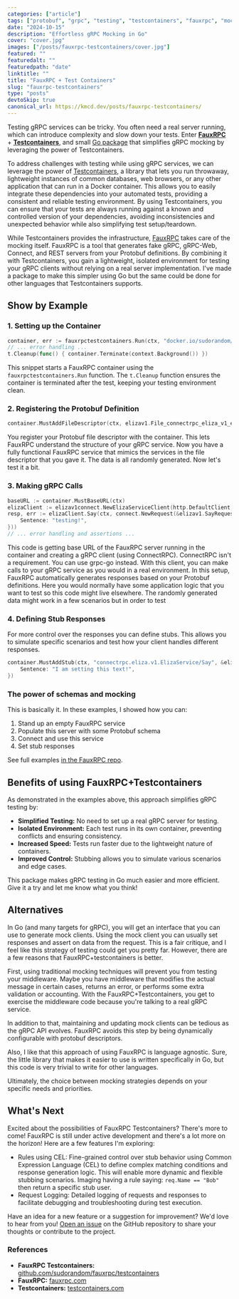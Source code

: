 ```yaml
---
categories: ["article"]
tags: ["protobuf", "grpc", "testing", "testcontainers", "fauxrpc", "mocking", "stubs"]
date: "2024-10-15"
description: "Effortless gRPC Mocking in Go"
cover: "cover.jpg"
images: ["/posts/fauxrpc-testcontainers/cover.jpg"]
featured: ""
featuredalt: ""
featuredpath: "date"
linktitle: ""
title: "FauxRPC + Test Containers"
slug: "fauxrpc-testcontainers"
type: "posts"
devtoSkip: true
canonical_url: https://kmcd.dev/posts/fauxrpc-testcontainers/
---
```


Testing gRPC services can be tricky. You often need a real server running, which can introduce complexity and slow down your tests. Enter **[FauxRPC](https://fauxrpc.com)** + **[Testcontainers](https://testcontainers.com/)**, and small [Go package](https://github.com/sudorandom/fauxrpc/blob/main/testcontainers/testcontainers.go) that simplifies gRPC mocking by leveraging the power of Testcontainers.

To address challenges with testing while using gRPC services, we can leverage the power of [Testcontainers](https://testcontainers.com/), a library that lets you run throwaway, lightweight instances of common databases, web browsers, or any other application that can run in a Docker container. This allows you to easily integrate these dependencies into your automated tests, providing a consistent and reliable testing environment. By using Testcontainers, you can ensure that your tests are always running against a known and controlled version of your dependencies, avoiding inconsistencies and unexpected behavior while also simplifying test setup/teardown.

While Testcontainers provides the infrastructure, [FauxRPC](https://fauxrpc.com) takes care of the mocking itself. FauxRPC is a tool that generates fake gRPC, gRPC-Web, Connect, and REST servers from your Protobuf definitions. By combining it with Testcontainers, you gain a lightweight, isolated environment for testing your gRPC clients without relying on a real server implementation. I've made a package to make this simpler using Go but the same could be done for other languages that Testcontainers supports.

## Show by Example

### 1. Setting up the Container
```go
container, err := fauxrpctestcontainers.Run(ctx, "docker.io/sudorandom/fauxrpc:latest")
// ... error handling ...
t.Cleanup(func() { container.Terminate(context.Background()) })
```

This snippet starts a FauxRPC container using the `fauxrpctestcontainers.Run` function. The `t.Cleanup` function ensures the container is terminated after the test, keeping your testing environment clean.

### 2. Registering the Protobuf Definition
```go
container.MustAddFileDescriptor(ctx, elizav1.File_connectrpc_eliza_v1_eliza_proto)
```

You register your Protobuf file descriptor with the container. This lets FauxRPC understand the structure of your gRPC service. Now you have a fully functional FauxRPC service that mimics the services in the file descriptor that you gave it. The data is all randomly generated. Now let's test it a bit.

### 3. Making gRPC Calls
```go
baseURL := container.MustBaseURL(ctx)
elizaClient := elizav1connect.NewElizaServiceClient(http.DefaultClient, baseURL)
resp, err := elizaClient.Say(ctx, connect.NewRequest(&elizav1.SayRequest{
    Sentence: "testing!",
}))
// ... error handling and assertions ...
```

This code is getting base URL of the FauxRPC server running in the container and creating a gRPC client (using ConnectRPC). ConnectRPC isn't a requirement. You can use grpc-go instead. With this client, you can make calls to your gRPC service as you would in a real environment. In this setup, FauxRPC automatically generates responses based on your Protobuf definitions. Here you would normally have some application logic that you want to test so this code might live elsewhere. The randomly generated data might work in a few scenarios but in order to test

### 4. Defining Stub Responses
For more control over the responses you can define stubs. This allows you to simulate specific scenarios and test how your client handles different responses.

```go
container.MustAddStub(ctx, "connectrpc.eliza.v1.ElizaService/Say", &elizav1.SayResponse{
    Sentence: "I am setting this text!",
})
```

### The power of schemas and mocking

This is basically it. In these examples, I showed how you can:
1. Stand up an empty FauxRPC service
2. Populate this server with some Protobuf schema
3. Connect and use this service
4. Set stub responses

See full examples [in the FauxRPC repo](https://github.com/sudorandom/fauxrpc/blob/main/testcontainers/testcontainers_test.go).

## Benefits of using FauxRPC+Testcontainers
As demonstrated in the examples above, this approach simplifies gRPC testing by:

* **Simplified Testing:** No need to set up a real gRPC server for testing.
* **Isolated Environment:** Each test runs in its own container, preventing conflicts and ensuring consistency.
* **Increased Speed:** Tests run faster due to the lightweight nature of containers.
* **Improved Control:**  Stubbing allows you to simulate various scenarios and edge cases.

This package makes gRPC testing in Go much easier and more efficient. Give it a try and let me know what you think!

## Alternatives
In Go (and many targets for gRPC), you will get an interface that you can use to generate mock clients. Using the mock client you can usually set responses and assert on data from the request. This is a fair critique, and I feel like this strategy of testing could get you pretty far. However, there are a few reasons that FauxRPC+testcontainers is better.

First, using traditional mocking techniques will prevent you from testing your middleware. Maybe you have middleware that modifies the actual message in certain cases, returns an error, or performs some extra validation or accounting. With the FauxRPC+Testcontainers, you get to exercise the middleware code because you're talking to a real gRPC service.

In addition to that, maintaining and updating mock clients can be tedious as the gRPC API evolves. FauxRPC avoids this step by being dynamically configurable with protobuf descriptors.

Also, I like that this approach of using FauxRPC is language agnostic. Sure, the little library that makes it easier to use is written specifically in Go, but this code is very trivial to write for other languages.

Ultimately, the choice between mocking strategies depends on your specific needs and priorities.

## What's Next
Excited about the possibilities of FauxRPC Testcontainers? There's more to come! FauxRPC is still under active development and there's a lot more on the horizon! Here are a few features I'm exploring:

- Rules using CEL: Fine-grained control over stub behavior using Common Expression Language (CEL) to define complex matching conditions and response generation logic. This will enable more dynamic and flexible stubbing scenarios. Imaging having a rule saying: `req.Name == "Bob"` then return a specific stub user.
- Request Logging: Detailed logging of requests and responses to facilitate debugging and troubleshooting during test execution.

Have an idea for a new feature or a suggestion for improvement? We'd love to hear from you! [Open an issue](https://github.com/sudorandom/fauxrpc/issues) on the GitHub repository to share your thoughts or contribute to the project.

### References
* **FauxRPC Testcontainers:** [github.com/sudorandom/fauxrpc/testcontainers](https://github.com/sudorandom/fauxrpc/tree/main/testcontainers)
* **FauxRPC:** [fauxrpc.com](https://fauxrpc.com)
* **Testcontainers:** [testcontainers.com](https://testcontainers.com)
